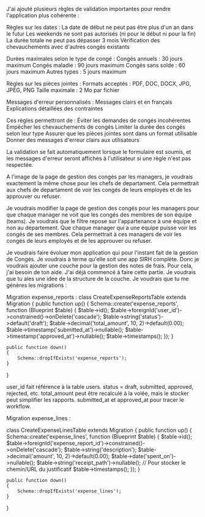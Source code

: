 J'ai ajouté plusieurs règles de validation importantes pour rendre l'application plus cohérente :

Règles sur les dates :
La date de début ne peut pas être plus d'un an dans le futur
Les weekends ne sont pas autorisés (ni pour le début ni pour la fin)
La durée totale ne peut pas dépasser 3 mois
Vérification des chevauchements avec d'autres congés existants

Durées maximales selon le type de congé :
Congés annuels : 30 jours maximum
Congés maladie : 90 jours maximum
Congés sans solde : 60 jours maximum
Autres types : 5 jours maximum

Règles sur les pièces jointes :
Formats acceptés : PDF, DOC, DOCX, JPG, JPEG, PNG
Taille maximale : 2 Mo par fichier

Messages d'erreur personnalisés :
Messages clairs et en français
Explications détaillées des contraintes

Ces règles permettront de :
Éviter les demandes de congés incohérentes
Empêcher les chevauchements de congés
Limiter la durée des congés selon leur type
Assurer que les pièces jointes sont dans un format utilisable
Donner des messages d'erreur clairs aux utilisateurs

La validation se fait automatiquement lorsque le formulaire est soumis, et les messages d'erreur seront affichés à l'utilisateur si une règle n'est pas respectée.


A l'image de la page de gestion des congés par les managers, je voudrais exactement la même chose pour les chefs de departament. Cela permettrait aux chefs de departament de voir les congés de leurs employés et de les approuver ou refuser.

Je voudrais modifier la page de gestion des congés pour les managers pour que chaque manager ne voit que les congés des membres de son équipe (teams). Je voudrais que le filtre repose sur l'appartenance à une équipe et non au département. Que chaque manager qui a une équipe puisse voir les congés de ses membres. Cela permettrait à ces managers de voir les congés de leurs employés et de les approuver ou refuser. 




Je voudrais faire évoluer mon application qui pour l'instant fait de la gestion de Congés. Je voudrais à terme qu'elle soit une app SIRH complète. Donc je voudrais ajouter une couche pour la gestion des notes de frais. Pour cela, j'ai besoin de ton aide.
J'ai déjà commencé à faire cette partie. Je voudrais que tu aies une idee de la structure de la couche.
Je voudrais que tu me génères les migrations :

Migration  expense_reports :
class CreateExpenseReportsTable extends Migration
{
    public function up()
    {
        Schema::create('expense_reports', function (Blueprint $table) {
            $table->id();
            $table->foreignId('user_id')->constrained()->onDelete('cascade');
            $table->string('status')->default('draft');
            $table->decimal('total_amount', 10, 2)->default(0.00);
            $table->timestamp('submitted_at')->nullable();
            $table->timestamp('approved_at')->nullable();
            $table->timestamps();
        });
    }

    public function down()
    {
        Schema::dropIfExists('expense_reports');
    }
}

user_id fait référence à la table users.
status = draft, submitted, approved, rejected, etc.
total_amount peut être recalculé à la volée, mais le stocker peut simplifier les rapports.
submitted_at et approved_at pour tracer le workflow.

Migration  expense_lines : 

class CreateExpenseLinesTable extends Migration
{
    public function up()
    {
        Schema::create('expense_lines', function (Blueprint $table) {
            $table->id();
            $table->foreignId('expense_report_id')->constrained()->onDelete('cascade');
            $table->string('description');
            $table->decimal('amount', 10, 2)->default(0.00);
            $table->date('spent_on')->nullable();
            $table->string('receipt_path')->nullable();  // Pour stocker le chemin/URL du justificatif
            $table->timestamps();
        });
    }

    public function down()
    {
        Schema::dropIfExists('expense_lines');
    }
}